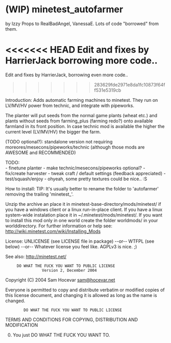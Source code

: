 (WIP) minetest_autofarmer
================

by Izzy
Props to RealBadAngel, VanessaE. Lots of code "borrowed" from them.

<<<<<<< HEAD
Edit and fixes by HarrierJack borrowing more code..
=======
Edit and fixes by HarrierJack, borrowing even more code..
>>>>>>> 283629fde2971e8da1fc10873f64ff531e5319cb

Introduction:
Adds automatic farming machines to minetest. They run on LV/MV/HV power from technic, and integrate with pipeworks. 

The planter will put seeds from the normal game plants (wheat etc.) and plants without seeds from farming_plus (farming redo?) onto available farmland in its front position. In case technic mod is available the higher the current level (LV/MV/HV) the bigger the farm.

(TODO optional?): standalone version not requiring moreores/mesecons/pipeworks/technic (although those mods are AWESOME and RECOMMENDED)

TODO: 	
	- finetune planter
	- make technic/mesecons/pipeworks optional?
	- fix/create harvester
	- tweak craft / default settings (feedback appreciated)
	- test/squash/enjoy
	- ohyeah, some pretty textures could be nice.. :S

How to install:
TIP: It's usually better to rename the folder to 'autofarmer' removing the trailing 'minetest_'.

Unzip the archive an place it in minetest-base-directory/mods/minetest/
if you have a windows client or a linux run-in-place client. If you have
a linux system-wide instalation place it in ~/.minetest/mods/minetest/.
If you want to install this mod only in one world create the folder
worldmods/ in your worlddirectory.
For further information or help see:
<http://wiki.minetest.com/wiki/Installing_Mods>



License:
UNLICENSE (see LICENSE file in package)
--or--
WTFPL (see below)
--or--
Whatever license you feel like. AGPLv3 is nice. ;)

See also:
<http://minetest.net/>






         DO WHAT THE FUCK YOU WANT TO PUBLIC LICENSE
                    Version 2, December 2004

 Copyright (C) 2004 Sam Hocevar <sam@hocevar.net>

 Everyone is permitted to copy and distribute verbatim or modified
 copies of this license document, and changing it is allowed as long
 as the name is changed.

            DO WHAT THE FUCK YOU WANT TO PUBLIC LICENSE
   TERMS AND CONDITIONS FOR COPYING, DISTRIBUTION AND MODIFICATION

  0. You just DO WHAT THE FUCK YOU WANT TO.

